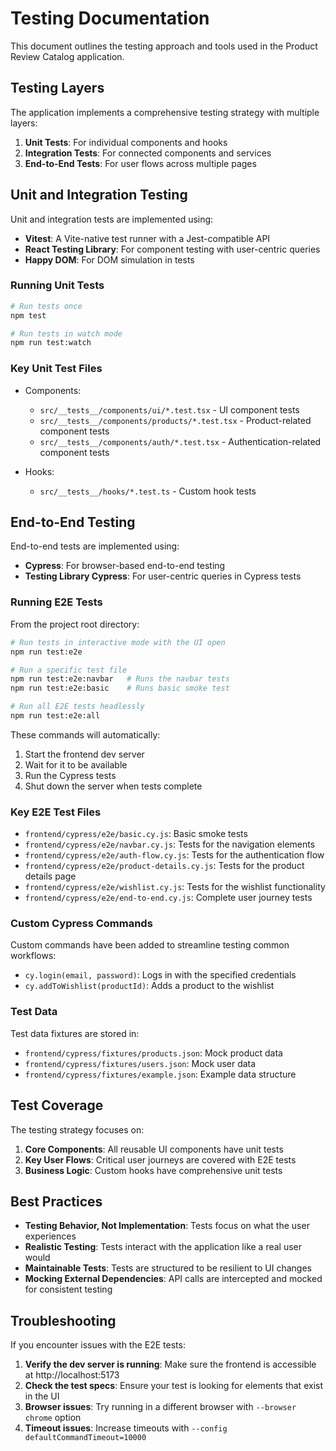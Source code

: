 # Testing Documentation

This document outlines the testing approach and tools used in the Product Review Catalog application.

## Testing Layers

The application implements a comprehensive testing strategy with multiple layers:

1. **Unit Tests**: For individual components and hooks
2. **Integration Tests**: For connected components and services
3. **End-to-End Tests**: For user flows across multiple pages

## Unit and Integration Testing

Unit and integration tests are implemented using:

- **Vitest**: A Vite-native test runner with a Jest-compatible API
- **React Testing Library**: For component testing with user-centric queries
- **Happy DOM**: For DOM simulation in tests

### Running Unit Tests

```bash
# Run tests once
npm test

# Run tests in watch mode
npm run test:watch
```

### Key Unit Test Files

- Components:
  - `src/__tests__/components/ui/*.test.tsx` - UI component tests
  - `src/__tests__/components/products/*.test.tsx` - Product-related component tests
  - `src/__tests__/components/auth/*.test.tsx` - Authentication-related component tests

- Hooks:
  - `src/__tests__/hooks/*.test.ts` - Custom hook tests

## End-to-End Testing

End-to-end tests are implemented using:

- **Cypress**: For browser-based end-to-end testing
- **Testing Library Cypress**: For user-centric queries in Cypress tests

### Running E2E Tests

From the project root directory:

```bash
# Run tests in interactive mode with the UI open
npm run test:e2e

# Run a specific test file
npm run test:e2e:navbar   # Runs the navbar tests
npm run test:e2e:basic    # Runs basic smoke test

# Run all E2E tests headlessly
npm run test:e2e:all
```

These commands will automatically:
1. Start the frontend dev server
2. Wait for it to be available
3. Run the Cypress tests
4. Shut down the server when tests complete

### Key E2E Test Files

- `frontend/cypress/e2e/basic.cy.js`: Basic smoke tests
- `frontend/cypress/e2e/navbar.cy.js`: Tests for the navigation elements
- `frontend/cypress/e2e/auth-flow.cy.js`: Tests for the authentication flow
- `frontend/cypress/e2e/product-details.cy.js`: Tests for the product details page
- `frontend/cypress/e2e/wishlist.cy.js`: Tests for the wishlist functionality
- `frontend/cypress/e2e/end-to-end.cy.js`: Complete user journey tests

### Custom Cypress Commands

Custom commands have been added to streamline testing common workflows:

- `cy.login(email, password)`: Logs in with the specified credentials
- `cy.addToWishlist(productId)`: Adds a product to the wishlist

### Test Data

Test data fixtures are stored in:

- `frontend/cypress/fixtures/products.json`: Mock product data
- `frontend/cypress/fixtures/users.json`: Mock user data
- `frontend/cypress/fixtures/example.json`: Example data structure

## Test Coverage

The testing strategy focuses on:

1. **Core Components**: All reusable UI components have unit tests
2. **Key User Flows**: Critical user journeys are covered with E2E tests
3. **Business Logic**: Custom hooks have comprehensive unit tests

## Best Practices

- **Testing Behavior, Not Implementation**: Tests focus on what the user experiences
- **Realistic Testing**: Tests interact with the application like a real user would
- **Maintainable Tests**: Tests are structured to be resilient to UI changes
- **Mocking External Dependencies**: API calls are intercepted and mocked for consistent testing

## Troubleshooting

If you encounter issues with the E2E tests:

1. **Verify the dev server is running**: Make sure the frontend is accessible at http://localhost:5173
2. **Check the test specs**: Ensure your test is looking for elements that exist in the UI
3. **Browser issues**: Try running in a different browser with `--browser chrome` option
4. **Timeout issues**: Increase timeouts with `--config defaultCommandTimeout=10000`